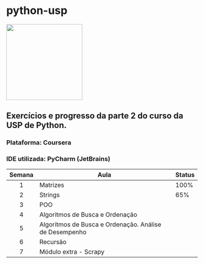 # python-usp

<img src="http://scs.usp.br/identidadevisual/wp-content/uploads/2013/08/usp-logo-png.png" width="200">

## Exercícios e progresso da parte 2 do curso da USP de Python.

### Plataforma: Coursera

### IDE utilizada:  PyCharm (JetBrains)

| Semana | Aula | Status | 
| :--: | ---------------------------------------------------------------------------------------------------------------------------------------------------------------- | -------------------------------------------------------------------------------------------------------------------------------------------------------- |
|  1   | Matrizes | 100%
|  2   | Strings | 65% 
|  3  | POO |
|  4   | Algoritmos de Busca e Ordenação|
|  5   | Algoritmos de Busca e Ordenação. Análise de Desempenho |
|  6   | Recursão |
|  7   | Módulo extra - Scrapy |
